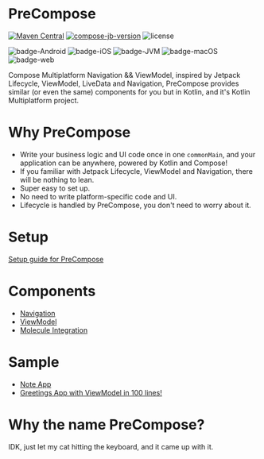 # PreCompose
[![Maven Central](https://maven-badges.herokuapp.com/maven-central/moe.tlaster/precompose/badge.svg)](https://maven-badges.herokuapp.com/maven-central/moe.tlaster/precompose)
[![compose-jb-version](https://img.shields.io/badge/compose--jb-1.2.0--beta01-blue)](https://github.com/JetBrains/compose-jb)
![license](https://img.shields.io/github/license/Tlaster/PreCompose)

![badge-Android](https://img.shields.io/badge/Platform-Android-brightgreen)
![badge-iOS](https://img.shields.io/badge/Platform-iOS-lightgray)
![badge-JVM](https://img.shields.io/badge/Platform-JVM-orange)
![badge-macOS](https://img.shields.io/badge/Platform-macOS-purple)
![badge-web](https://img.shields.io/badge/Platform-Web-blue)

Compose Multiplatform Navigation && ViewModel, inspired by Jetpack Lifecycle, ViewModel, LiveData and Navigation, PreCompose provides similar (or even the same) components for you but in Kotlin, and it's Kotlin Multiplatform project.

# Why PreCompose
- Write your business logic and UI code once in one `commonMain`, and your application can be anywhere, powered by Kotlin and Compose!
- If you familiar with Jetpack Lifecycle, ViewModel and Navigation, there will be nothing to lean.
- Super easy to set up.
- No need to write platform-specific code and UI.
- Lifecycle is handled by PreCompose, you don't need to worry about it.

# Setup
[Setup guide for PreCompose](/setup.md)

# Components
- [Navigation](/component/navigation.md)
- [ViewModel](/component/view_model.md)
- [Molecule Integration](/component/molecule.md)

# Sample
- [Note App](/sample.md#note-app)
- [Greetings App with ViewModel in 100 lines!](/sample.md#greetings-app-with-viewmodel-in-100-lines)

# Why the name PreCompose?
IDK, just let my cat hitting the keyboard, and it came up with it.